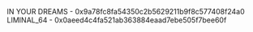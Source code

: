 IN YOUR DREAMS - 0x9a78fc8fa54350c2b5629211b9f8c577408f24a0
LIMINAL_64 - 0x0aeed4c4fa521ab363884eaad7ebe505f7bee60f